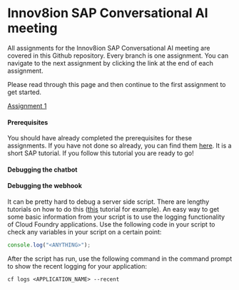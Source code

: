 # Innov8ion SAP Conversational AI meeting
All assignments for the Innov8ion SAP Conversational AI meeting are covered in this Github repository. Every branch is one assignment. You can navigate to the next assignment by clicking the link at the end of each assignment.

Please read through this page and then continue to the first assignment to get started.

[Assignment 1](https://github.com/iemkek/SAP_Conversational_AI_Assignments/tree/1_Chatbot_with_simple_response)

#### Prerequisites
You should have already completed the prerequisites for these assignments. If you have not done so already, you can find them [here](https://help.sap.com/viewer/65de2977205c403bbc107264b8eccf4b/Cloud/en-US/772b45ce6c46492b908d4c985add932a.html). It is a short SAP tutorial. If you follow this tutorial you are ready to go! 

#### Debugging the chatbot


#### Debugging the webhook
It can be pretty hard to debug a server side script. There are lengthy tutorials on how to do this ([this](https://blogs.sap.com/2019/08/02/cloudfoundryfun-7-connect-vs-code-to-deployed-cloud-applications) tutorial for example). An easy way to get some basic information from your script is to use the logging functionality of Cloud Foundry applications. Use the following code in your script to check any variables in your script on a certain point:

```javascript
console.log("<ANYTHING>");
```

After the script has run, use the following command in the command prompt to show the recent logging for your application:

```
cf logs <APPLICATION_NAME> --recent
```

